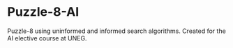 # Puzzle-8-AI
Puzzle-8 using uninformed and informed search algorithms. Created for the AI ​​elective course at UNEG.
